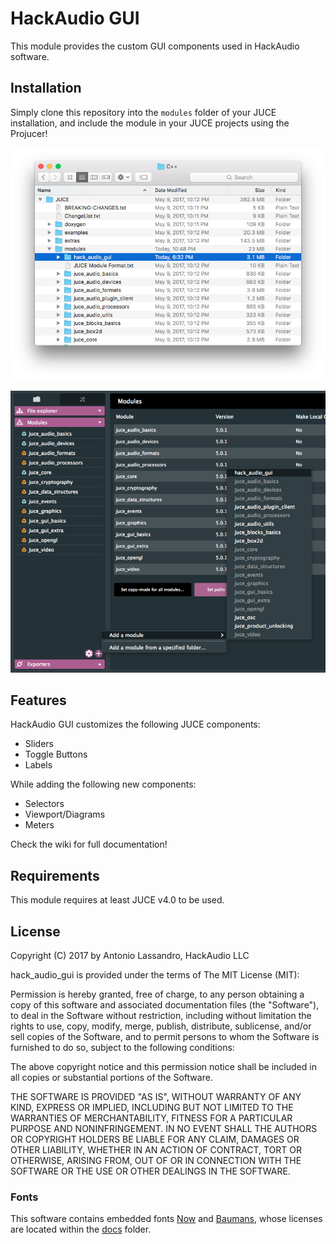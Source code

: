 # HackAudio GUI

This module provides the custom GUI components used in HackAudio software.

## Installation

Simply clone this repository into the `modules` folder of your JUCE installation, and include the module in your JUCE projects using the Projucer!

![](docs/img/clone-module.png)

![](docs/img/add-module.png)

## Features

HackAudio GUI customizes the following JUCE components:
- Sliders
- Toggle Buttons
- Labels

While adding the following new components:
- Selectors
- Viewport/Diagrams
- Meters

Check the wiki for full documentation!

## Requirements

This module requires at least JUCE v4.0 to be used.

## License

Copyright (C) 2017 by Antonio Lassandro, HackAudio LLC

hack_audio_gui is provided under the terms of The MIT License (MIT):

Permission is hereby granted, free of charge, to any person obtaining a copy of this software and associated documentation files (the "Software"), to deal in the Software without restriction, including without limitation the rights to use, copy, modify, merge, publish, distribute, sublicense, and/or sell copies of the Software, and to permit persons to whom the Software is furnished to do so, subject to the following conditions:

The above copyright notice and this permission notice shall be included in all copies or substantial portions of the Software.

THE SOFTWARE IS PROVIDED "AS IS", WITHOUT WARRANTY OF ANY KIND, EXPRESS OR IMPLIED, INCLUDING BUT NOT LIMITED TO THE WARRANTIES OF MERCHANTABILITY, FITNESS FOR A PARTICULAR PURPOSE AND NONINFRINGEMENT. IN NO EVENT SHALL THE AUTHORS OR COPYRIGHT HOLDERS BE LIABLE FOR ANY CLAIM, DAMAGES OR OTHER LIABILITY, WHETHER IN AN ACTION OF CONTRACT, TORT OR OTHERWISE, ARISING FROM, OUT OF OR IN CONNECTION WITH THE SOFTWARE OR THE USE OR OTHER DEALINGS IN THE SOFTWARE.


### Fonts

This software contains embedded fonts [Now](docs/now/LICENSE) and [Baumans](docs/baumans/LICENSE), whose licenses are located within the [docs](docs/) folder.
